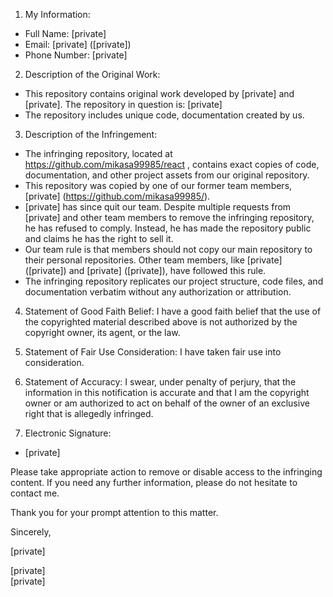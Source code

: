 1. My Information:

- Full Name: [private]  
- Email:  [private] ([private])  
- Phone Number: [private]  

2. Description of the Original Work:  

- This repository contains original work developed by [private] and [private]. The repository in question is: [private]  
- The repository includes unique code, documentation created by us.  

3. Description of the Infringement:  

- The infringing repository, located at https://github.com/mikasa99985/react , contains exact copies of code, documentation, and other project assets from our original repository.
- This repository was copied by one of our former team members, [private] (https://github.com/mikasa99985/).
- [private] has since quit our team. Despite multiple requests from [private] and other team members to remove the infringing repository, he has refused to comply. Instead, he has made the repository public and claims he has the right to sell it.  
- Our team rule is that members should not copy our main repository to their personal repositories. Other team members, like [private] ([private]) and [private] ([private]), have followed this rule.   
- The infringing repository replicates our project structure, code files, and documentation verbatim without any authorization or attribution.  

4. Statement of Good Faith Belief: I have a good faith belief that the use of the copyrighted material described above is not authorized by the copyright owner, its agent, or the law.

5. Statement of Fair Use Consideration: I have taken fair use into consideration.

5. Statement of Accuracy: I swear, under penalty of perjury, that the information in this notification is accurate and that I am the copyright owner or am authorized to act on behalf of the owner of an exclusive right that is allegedly infringed.

7. Electronic Signature:

- [private]
  
Please take appropriate action to remove or disable access to the infringing content. If you need any further information, please do not hesitate to contact me.

Thank you for your prompt attention to this matter.

Sincerely,

[private]

[private]  
[private]
